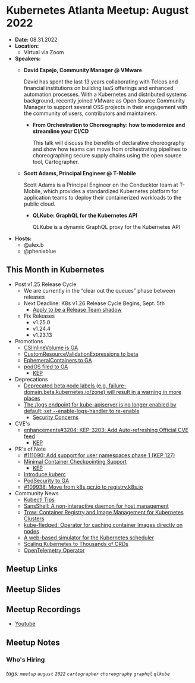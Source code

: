 # Kubernetes Atlanta Meetup: August 2022<!--Month Year-->

- **Date:** 08.31.2022<!--date as MM.DD.YYYY-->
- **Location:**
    - Virtual via Zoom
- **Speakers:**
    - **David Espejo, Community Manager @ VMware** <!--presenter name @ company-->
    
        David has spent the last 13 years collaborating with Telcos and financial institutions on building IaaS offerings and enhanced automation processes. With a Kubernetes and distributed systems background, recently joined VMware as Open Source Community Manager to support several OSS projects in their engagement with the community of users, contributors and maintainers.
        
        - **From Orchestration to Choreography: how to modernize and streamline your CI/CD**<!--presentation title-->

            This talk will discuss the benefits of declarative choreography and show how teams can move from orchestrating pipelines to choreographing secure supply chains using the open source tool, Cartographer.
    - **Scott Adams, Principal Engineer @ T-Mobile** <!--presenter name @ company-->
    
        Scott Adams is a Principal Engineer on the Conducktor team at T-Mobile, which provides a standardized Kubernetes platform for application teams to deploy their containerized workloads to the public cloud.
        
        - **QLKube: GraphQL for the Kubernetes API**<!--presentation title-->

            QLKube is a dynamic GraphQL proxy for the Kubernetes API
- **Hosts:**
    - @alex.b
    - @phenixblue

## This Month in Kubernetes

- Post v1.25 Release Cycle <!-- Link to latest release for the current K8s release cycle -->
    - We are currently in the “clear out the queues” phase between releases
    - Next Deadline: K8s v1.26 Release Cycle Begins, Sept. 5th<!-- Date and general description for the next release cycle deadline -->
        - [Apply to be a Release Team shadow](https://github.com/kubernetes/sig-release/blob/master/releases/release-1.26/release-team.md)
    - Fix Releases <!-- List of latest fix releases for supported/maintained Kubernetes version -->
        - v1.25.0
        - v1.24.4
        - v1.23.13
- Promotions <!-- List of any interesting feature/API promotions -->
    - [CSIInlineVolume is GA](https://github.com/kubernetes/kubernetes/pull/111258)
    - [CustomResourceValidationExpressions to beta](https://github.com/kubernetes/kubernetes/pull/111524)
    - [EphemeralContainers to GA](https://github.com/kubernetes/kubernetes/pull/111402)
    - [podOS filed to GA]()
        - [KEP](https://github.com/kubernetes/enhancements/blob/master/keps/sig-windows/2802-identify-windows-pods-apiserver-admission/README.md)
- Deprecations <!-- List of any interesting feature/API deprecations -->
    - [Deprecated beta node labels (e.g. failure-domain.beta.kubernetes.io/zone) will result in a warning in more places](https://github.com/kubernetes/kubernetes/pull/108554)
    - [The /logs endpoint for kube-apiserver is no longer enabled by default; set --enable-logs-handler to re-enable](https://groups.google.com/a/kubernetes.io/g/dev/c/OkSc6KLmD0Q)
        - [Security Concerns](https://github.com/kubernetes/kubernetes/issues/77182)
- CVE's <!-- List of any Kubernetes related CVE's -->
    - [enhancements#3204: KEP-3203: Add Auto-refreshing Official CVE feed](https://github.com/kubernetes/enhancements/pull/3204)
        - [KEP](https://github.com/kubernetes/enhancements/tree/master/keps/sig-security/3203-auto-refreshing-official-cve-feed)
- PR's of Note <!-- List of any interesting PR's to the Kubernetes project (use lwkd.io) -->
    - [#111090: Add support for user namespaces phase 1 (KEP 127)](https://github.com/kubernetes/kubernetes/pull/111090)
    - [Minimal Container Checkpointing Support](https://github.com/kubernetes/kubernetes/pull/104907)
        - [KEP](https://www.meetup.com/kubernetes-atlanta-meetup/events/287845059/)
    - [Introduce kuberc](https://github.com/kubernetes/enhancements/pull/3392)
    - [PodSecurity to GA](https://github.com/kubernetes/kubernetes/pull/110459)
    - [#109938: Move from k8s.gcr.io to registry.k8s.io](https://github.com/kubernetes/kubernetes/pull/109938)
- Community News <!-- List of any interesting news from the Kubernetes community/ecosystem -->
    - [Kubectl Tips](https://www.learncloudnative.com/blog/2022-05-10-kubectl-tips)
    - [SansShell: A non-interactive daemon for host management](https://github.com/Snowflake-Labs/sansshell)
    - [Trow: Container Registry and Image Management for Kubernetes Clusters](https://github.com/ContainerSolutions/trow)
    - [kube-fledged: Operator for caching container Images directly on nodes](https://github.com/senthilrch/kube-fledged)
    - [A web-based simulator for the Kubernetes scheduler](https://github.com/kubernetes-sigs/kube-scheduler-simulator)
    - [Scaling Kubernetes to Thousands of CRDs](https://blog.upbound.io/scaling-kubernetes-to-thousands-of-crds/)
    - [OpenTelemetry Operator](https://github.com/open-telemetry/opentelemetry-operator#opentelemetry-operator-for-kubernetes)

## Meetup Links

## Meetup Slides

## Meetup Recordings
- [Youtube](https://youtu.be/MrI-IIVqx7g)

## Meetup Notes

### Who's Hiring 

<!--Company Name: Positions hiring for (link to hiring page), Contact Name/email/etc-->

###### tags: `meetup` `august` `2022` `cartographer` `choreography` `graphql` `qlkube` <!--Add additional tags for `year`, `month` and anything else pertinent-->
